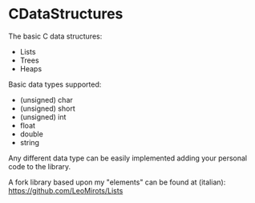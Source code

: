 # CDataStructures
The basic C data structures:
- Lists
- Trees
- Heaps

Basic data types supported:
- (unsigned) char
- (unsigned) short
- (unsigned) int
- float
- double
- string

Any different data type can be easily implemented adding your personal code to the library.

A fork library based upon my "elements" can be found at (italian):
https://github.com/LeoMirots/Lists
